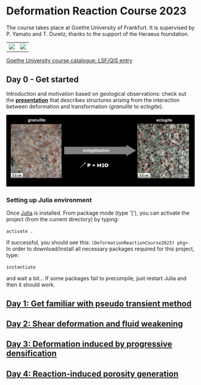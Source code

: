 # Deformation Reaction Course 2023

The course takes place at Goethe University of Frankfurt. It is supervised by P. Yamato and T. Duretz, thanks to the support of the Heraeus foundation.

|       |   |
| ----------- | ----------- |
| <img src="https://github.com/tduretz/DeformationReactionCourse2023/blob/main/images/GU.svg" width=150px>       | <img src="https://github.com/tduretz/DeformationReactionCourse2023/blob/main/images/Heraeus_foundation_logo.svg" width=300px>       |

[Goethe University course catalogue: LSF/QIS entry](https://qis.server.uni-frankfurt.de/qisserver/rds?state=verpublish&status=init&vmfile=no&moduleCall=webInfo&publishConfFile=webInfo&publishSubDir=veranstaltung&veranstaltung.veranstid=356990&purge=y&topitem=lectures&subitem=editlecture&asi=Al3IILKHrvzOSQjzunnX)

## Day 0 - Get started

Introduction and motivation based on geological observations: check out the [__presentation__](https://hessenbox-a10.rz.uni-frankfurt.de/getlink/fiJsB21M29urnbjrPZteDJ/ReactionDef_Part01_compressed.pdf) that describes structures arising from the interaction between deformation and transformation (*granulite* to *eclogite*).

<img src="https://github.com/tduretz/DeformationReactionCourse2023/blob/main/images/granulite_eclogite.png" width=700px>

### Setting up Julia environment

Once [Julia](https://julialang.org) is installed. From package mode (type ']'), you can activate the project (from the current directory) by typing:

`activate .`

If successful, you should see this: `(DeformationReactionCourse2023) pkg>`. In order to download/install all necessary packages required for this project, type:

`instantiate`

and wait a bit... If some packages fail to precompile, just restart Julia and then it should work.

## [Day 1: Get familiar with pseudo transient method](https://github.com/tduretz/DeformationReactionCourse2023/blob/main/scripts/day1)

## [Day 2: Shear deformation and fluid weakening](https://github.com/tduretz/DeformationReactionCourse2023/blob/main/scripts/day2)

## [Day 3: Deformation induced by progressive densification](https://github.com/tduretz/DeformationReactionCourse2023/blob/main/scripts/day3)

## [Day 4: Reaction-induced porosity generation](https://github.com/tduretz/DeformationReactionCourse2023/tree/main/scripts/day4)
